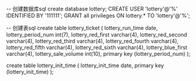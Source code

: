 -- 创建数据库sql
create database lottery;
CREATE USER 'lottery'@'%' IDENTIFIED BY '111111';
GRANT all privileges ON lottery.* TO 'lottery'@'%'; 


-- 创建表sql
create table lottery_ticket
(
     lottery_run_time date,
     lottery_period_num int(7),
     lottery_red_first varchar(4),
     lottery_red_second varchar(4),
     lottery_red_third varchar(4),
     lottery_red_fourth varchar(4),
     lottery_red_fifth varchar(4),
     lottery_red_sixth varchar(4),
     lottery_blue_first varchar(4),
     lottery_sale_volume int(10),
     primary key (lottery_period_num)
);

create table lottery_init_time
(
	lottery_init_time date,
	primary key (lottery_init_time)
);


